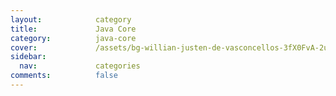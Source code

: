 ```yaml
---
layout:            category
title:             Java Core
category:          java-core
cover:             /assets/bg-willian-justen-de-vasconcellos-3fX0FvA-2us-unsplash.jpg
sidebar:
  nav:             categories
comments:          false
---
```

